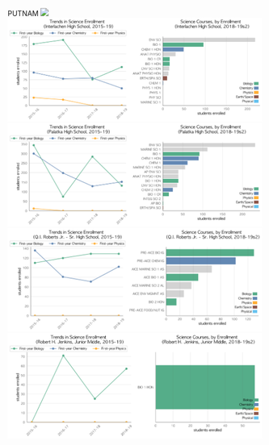 PUTNAM
![](../School_plots/CRESCENT_C.png)
![](../School_plots/PUTNAM/INTERLACHE.png)
![](../School_plots/PUTNAM/PALATKA.png)
![](../School_plots/PUTNAM/QI_ROBERTS.png)
![](../School_plots/PUTNAM/ROBERT_H_J.png)
